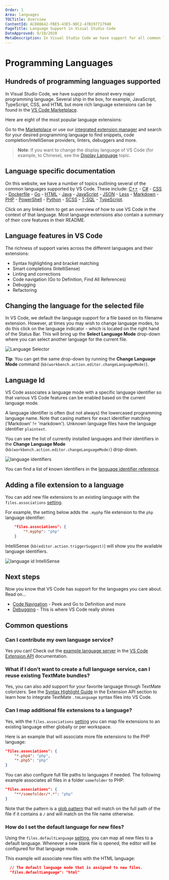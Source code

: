 ```yaml
---
Order: 1
Area: languages
TOCTitle: Overview
ContentId: AC888642-FBE5-43E5-9DC2-47B197717940
PageTitle: Language Support in Visual Studio Code
DateApproved: 9/10/2020
MetaDescription: In Visual Studio Code we have support for all common languages including smart code completion and debugging.
---
```

# Programming Languages

## Hundreds of programming languages supported

In Visual Studio Code, we have support for almost every major programming language. Several ship in the box, for example, JavaScript, TypeScript, CSS, and HTML but more rich language extensions can be found in the [VS Code Marketplace](https://marketplace.visualstudio.com/vscode/Languages).

Here are eight of the most popular language extensions:

<div class="marketplace-extensions-languages-curated"></div>

Go to the [Marketplace](https://marketplace.visualstudio.com/vscode) or use our [integrated extension manager](/docs/editor/extension-gallery) and search for your desired programming language to find snippets, code completion/IntelliSense providers, linters, debuggers and more.

>**Note**: If you want to change the display language of VS Code (for example, to Chinese), see the [Display Language](/docs/getstarted/locales.md) topic.

## Language specific documentation

On this website, we have a number of topics outlining several of the common languages supported by VS Code. These include: [C++](/docs/languages/cpp.md) - [C&#35;](/docs/languages/csharp.md) - [CSS](/docs/languages/css.md) - [Dockerfile](/docs/azure/docker.md) - [Go](/docs/languages/go.md) - [HTML](/docs/languages/html.md) - [Java](/docs/languages/java.md) - [JavaScript](/docs/languages/javascript.md) - [JSON](/docs/languages/json.md) - [Less](/docs/languages/css.md) -
[Markdown](/docs/languages/markdown.md) - [PHP](/docs/languages/php.md) - [PowerShell](/docs/languages/powershell.md) - [Python](/docs/languages/python.md) - [SCSS](/docs/languages/css.md) - [T-SQL](/docs/languages/tsql.md) - [TypeScript](/docs/languages/typescript.md).

Click on any linked item to get an overview of how to use VS Code in the context of that language. Most language extensions also contain a summary of their core features in their README.

## Language features in VS Code

The richness of support varies across the different languages and their extensions:

* Syntax highlighting and bracket matching
* Smart completions (IntelliSense)
* Linting and corrections
* Code navigation (Go to Definition, Find All References)
* Debugging
* Refactoring

## Changing the language for the selected file

In VS Code, we default the language support for a file based on its filename extension. However, at times you may wish to change language modes, to do this click on the language indicator - which is located on the right hand of the Status Bar. This will bring up the **Select Language Mode** drop-down where you can select another language for the current file.

![Language Selector](images/overview/languageselect.png)

**Tip**: You can get the same drop-down by running the **Change Language Mode** command (`kb(workbench.action.editor.changeLanguageMode)`).

## Language Id

VS Code associates a language mode with a specific language identifier so that various VS Code features can be enabled based on the current language mode.

A language identifier is often (but not always) the lowercased programming language name. Note that casing matters for exact identifier matching ('Markdown' != 'markdown'). Unknown language files have the language identifier `plaintext`.

You can see the list of currently installed languages and their identifiers in the **Change Language Mode** (`kb(workbench.action.editor.changeLanguageMode)`) drop-down.

![language identifiers](images/overview/language-identifiers.png)

You can find a list of known identifiers in the [language identifier reference](/docs/languages/identifiers.md).

## Adding a file extension to a language

You can add new file extensions to an existing language with the `files.associations` [setting](/docs/getstarted/settings.md).

For example, the setting below adds the `.myphp` file extension to the `php` language identifier:

```json
    "files.associations": {
        "*.myphp": "php"
    }
```

IntelliSense (`kb(editor.action.triggerSuggest)`) will show you the available language identifiers.

![language id IntelliSense](images/overview/language-id-intellisense.png)

## Next steps

Now you know that VS Code has support for the languages you care about. Read on...

* [Code Navigation](/docs/editor/editingevolved.md) - Peek and Go to Definition and more
* [Debugging](/docs/editor/debugging.md) - This is where VS Code really shines

## Common questions

### Can I contribute my own language service?

Yes you can! Check out the [example language server](/api/language-extensions/language-server-extension-guide.md) in the [VS Code Extension API](/api) documentation.

### What if I don't want to create a full language service, can I reuse existing TextMate bundles?

Yes, you can also add support for your favorite language through TextMate colorizers. See the [Syntax Highlight Guide](/api/language-extensions/syntax-highlight-guide.md) in the Extension API section to learn how to integrate TextMate `.tmLanguage` syntax files into VS Code.

### Can I map additional file extensions to a language?

Yes, with the `files.associations` [setting](/docs/getstarted/settings.md) you can map file extensions to an existing language either globally or per workspace.

Here is an example that will associate more file extensions to the PHP language:

```json
"files.associations": {
    "*.php4": "php",
    "*.php5": "php"
}
```

You can also configure full file paths to languages if needed. The following example associates all files in a folder `somefolder` to PHP:

```json
"files.associations": {
    "**/somefolder/*.*": "php"
}
```

Note that the pattern is a [glob pattern](https://en.wikipedia.org/wiki/Glob_%28programming%29) that will match on the full path of the file if it contains a `/` and will match on the file name otherwise.

### How do I set the default language for new files?

Using the `files.defaultLanguage` [setting](/docs/getstarted/settings.md), you can map all new files to a default language. Whenever a new blank file is opened, the editor will be configured for that language mode.

This example will associate new files with the HTML language:

```json
  // The default language mode that is assigned to new files.
  "files.defaultLanguage": "html"
```
